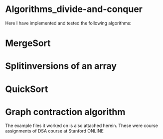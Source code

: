 # Algorithms_divide-and-conquer
Here I have implemented and tested the following algorithms:
# MergeSort
# Splitinversions of an array
# QuickSort
# Graph contraction algorithm
The example files it worked on is also attached herein.
These were course assignments of DSA course at Stanford ONLINE

